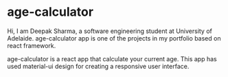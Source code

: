 # age-calculator

Hi, I am Deepak Sharma, a software engineering student at University of Adelaide.
age-calculator app is one of the projects in my portfolio based on react framework.

age-calculator is a react app that calculate your current age.
This app has used material-ui design for creating a responsive user interface.
 
